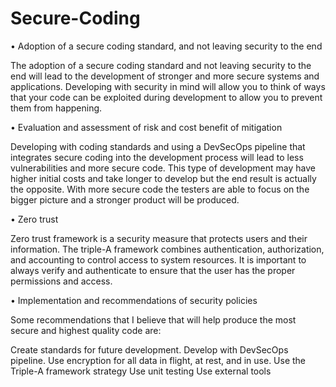 # Secure-Coding

•	Adoption of a secure coding standard, and not leaving security to the end

The adoption of a secure coding standard and not leaving security to the end will lead to the development of stronger and more secure systems and applications. Developing with security in mind will allow you to think of ways that your code can be exploited during development to allow you to prevent them from happening. 

•	Evaluation and assessment of risk and cost benefit of mitigation

Developing with coding standards and using a DevSecOps pipeline that integrates secure coding into the development process will lead to less vulnerabilities and more secure code. This type of development may have higher initial costs and take longer to develop but the end result is actually the opposite. With more secure code the testers are able to focus on the bigger picture and a stronger product will be produced.

•	Zero trust

Zero trust framework is a security measure that protects users and their information. The triple-A framework combines authentication, authorization, and accounting to control access to system resources. It is important to always verify and authenticate to ensure that the user has the proper permissions and access.

•	Implementation and recommendations of security policies

Some recommendations that I believe that will help produce the most secure and highest quality code are:

Create standards for future development.
Develop with DevSecOps pipeline. 
Use encryption for all data in flight, at rest, and in use.
Use the Triple-A framework strategy
Use unit testing
Use external tools
